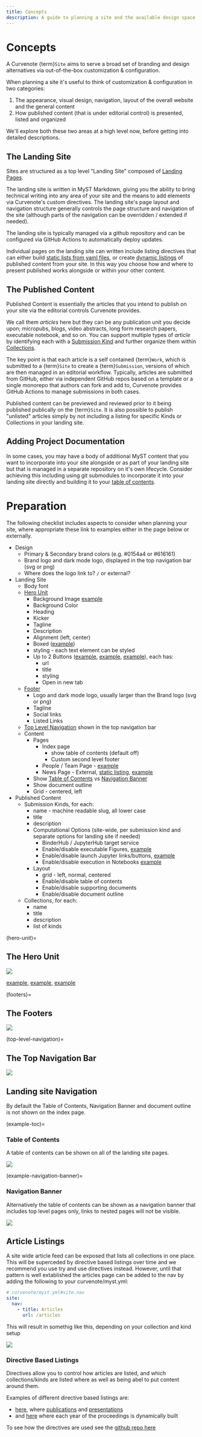 ```yaml
---
title: Concepts
description: A guide to planning a site and the available design space
---
```


# Concepts

A Curvenote {term}`Site` aims to serve a broad set of branding and design alternatives via out-of-the-box customization & configuration.

When planning a site it's useful to think of customization & configuration in two categories:

1. The appearance, visual design, navigation, layout of the overall website and the general content
2. How published content (that is under editorial control) is presented, listed and organized

We'll explore both these two areas at a high level now, before getting into detailed descriptions.

## The Landing Site

Sites are structured as a top level "Landing Site" composed of [Landing Pages](landing-pages).

The landing site is written in MyST Markdown, giving you the ability to bring technical writing into any area of your site and the means to add elements via Curvenote's custom directives. The landing site's page layout and navigation structure generally controls the page structure and navigation of the site (although parts of the navigation can be overridden / extended if needed).

The landing site is typically managed via a github repository and can be configured via GitHub Actions to automatically deploy updates.

Individual pages on the landing site can written include listing directives that can either build [static lists from yaml files](#static-listings), or create [dynamic listings](#dynamic-listings) of published content from your site. In this way you choose how and where to present published works alongside or within your other content.

## The Published Content

Published Content is essentially the articles that you intend to publish on your site via the editorial controls Curvenote provides.

We call them _articles_ here but they can be any publication unit you decide upon; micropubs, blogs, video abstracts, long form research papers, executable notebook, and so on. You can support multiple types of _article_ by identifying each with a [Submission Kind](kinds) and further organize them within [Collections](collections).

The key point is that each article is a self contained {term}`Work`, which is submitted to a {term}`Site` to create a {term}`Submission`, versions of which are then managed in an editorial workflow. Typically, articles are submitted from GitHub, either via independent GitHub repos based on a template or a single monorepo that authors can fork and add to, Curvenote provides GitHub Actions to manage submissions in both cases.

Published content can be previewed and reviewed prior to it being published publically on the {term}`Site`. It is also possible to publish "unlisted" articles simply by not including a listing for specific Kinds or Collections in your landing site.

## Adding Project Documentation

In some cases, you may have a body of additional MyST content that you want to incorporate into your site alongside or as part of your landing site but that is managed in a separate repository on it's own lifecycle. Consider achieving this including using git submodules to incorporate it into your landing site directly and building it to your [table of contents](https://mystmd.org/guide/table-of-contents).

# Preparation

The following checklist includes aspects to consider when planning your site, where appropriate these link to examples either in the page below or externally.

- Design
  - Primary & Secondary brand colors (e.g. #0154a4 or #616161)
  - Brand logo and dark mode logo, displayed in the top navigation bar (svg or png)
  - Where does the logo link to? `/` or external?
- Landing Site
  - Body font
  - [Hero Unit](#hero-unit)
    - Background Image [example](https://cdn.curvenote.com/static/site/scipy/scipy-hero-v2-tilt.webp)
    - Background Color
    - Heading
    - Kicker
    - Tagline
    - Description
    - Alignment (left, center)
    - Boxed ([example](https://www.appliedgeophysics.org/))
    - styling - each text element can be styled
    - Up to 2 Buttons ([example](https://www.appliedgeophysics.org/), [example](https://proceedings.scipy.org/), [example](https://agrogeo24.curve.space/)), each has:
      - url
      - title
      - styling
      - Open in new tab
  - [Footer](#footers)
    - Logo and dark mode logo, usually larger than the Brand logo (svg or png)
    - Tagline
    - Social links
    - Listed Links
  - [Top Level Navigation](#top-level-navigation) shown in the top navigation bar
  - Content
    - Pages
      - Index page
        - show table of contents (default off)
        - Custom second level footer
      - People / Team Page - [example](https://colab.stanford.edu/people)
      - News Page - External, [static listing](#static-listings), [example](https://colab.stanford.edu/news)
    - Show [Table of Contents](#example-toc) vs [Navigation Banner](#example-navigation-banner)
    - Show document outline
    - Grid - centered, left
- Published Content
  - Submission Kinds, for each:
    - name - machine readable slug, all lower case
    - title
    - description
    - Computational Options (site-wide, per submission kind and separate options for landing site if needed)
      - BinderHub / JupyterHub target service
      - Enable/disable executable Figures, [example](https://www.elementalmicroscopy.com/articles/EM000002/aberration-fitting#py4dstem-parallax-shifts-interactive)
      - Enable/disable launch Jupyter links/buttons, [example](https://agu.curve.space/articles/NN0002)
      - Enable/disable execution in Notebooks [example](https://www.elementalmicroscopy.com/articles/EM000002/py4dstem-parallax-masks)
    - Layout
      - grid - left, normal, centered
      - Enable/disable table of contents
      - Enable/disable supporting documents
      - Enable/disable document outline
  - Collections, for each:
    - name
    - title
    - description
    - list of kinds

(hero-unit)=

## The Hero Unit

![](images/example-hero-unit.png)

[example](https://proceedings.scipy.org/), [example](https://agrogeo24.curve.space/), [example](https://journal.physiomeproject.org/)

(footers)=

## The Footers

![](images/example-footers.png)

(top-level-navigation)=

## The Top Navigation Bar

![](images/example-top-nav.png)

## Landing site Navigation

By default the Table of Contents, Navigation Banner and document outline is not shown on the index page.

(example-toc)=

### Table of Contents

A table of contents can be shown on all of the landing site pages.

![](images/example-toc-landing.png)

(example-navigation-banner)=

### Navigation Banner

Alternatively the table of contents can be shown as a navigation banner that includes top level pages only,
links to nested pages will not be visible.

![](images/example-navigation-banner.png)

## Article Listings

A site wide article feed can be exposed that lists all collections in one place. This will be superceded by directive based
listings over time and we recommend you use try and use directives instead. However, until that pattern is well extablished
the articles page can be added to the nav by adding the following to your curvenote/myst.yml:

```yaml
# curvenote/myst.yml#site.nav
site:
  nav:
    - title: Articles
      url: /articles
```

This will result in somethig like this, depending on your collection and kind setup

![](images/example-full-articles-listing.png)

### Directive Based Listings

Directives allow you to control how articles are listed, and which collections/kinds are listed where as well as being abel to put content around them.

Examples of different directive based listings are:

- [here](https://www.appliedgeophysics.org), where [publications](https://www.appliedgeophysics.org/publications) and [presentations](https://www.appliedgeophysics.org/presentations)
- and [here](https://proceedings.scipy.org/2024) where each year of the proceedings is dynamically built

To see how the directives are used see the [github repo here](https://github.com/curvenote/scipy-landing)
